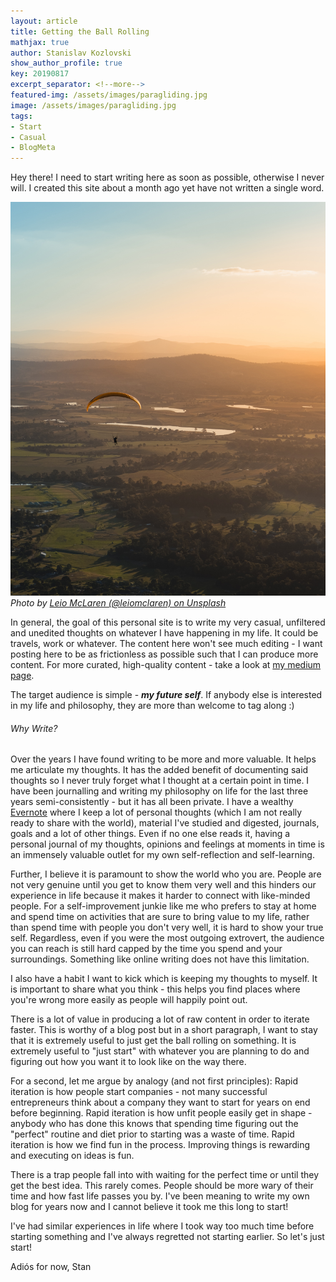 ```yaml
---
layout: article
title: Getting the Ball Rolling
mathjax: true
author: Stanislav Kozlovski
show_author_profile: true
key: 20190817
excerpt_separator: <!--more-->
featured-img: /assets/images/paragliding.jpg
image: /assets/images/paragliding.jpg
tags:
- Start
- Casual
- BlogMeta
---
```


Hey there!
I need to start writing here as soon as possible, otherwise I never will. I created this site about a month ago yet have not written a single word.

<!--more-->

![pic](/assets/images/paragliding.jpg)
_Photo by [Leio McLaren (@leiomclaren) on Unsplash](https://unsplash.com/@leio)_


In general, the goal of this personal site is to write my very casual, unfiltered and unedited thoughts on whatever I have happening in my life. It could be travels, work or whatever. The content here won't see much editing - I want posting here to be as frictionless as possible such that I can produce more content. For more curated, high-quality content - take a look at [my medium page](https://medium.com/@stanislavkozlovski).

The target audience is simple - _**my future self**_. If anybody else is interested in my life and philosophy, they are more than welcome to tag along :)

###### Why Write?

Over the years I have found writing to be more and more valuable. It helps me articulate my thoughts. It has the added benefit of documenting said thoughts so I never truly forget what I thought at a certain point in time.
I have been journalling and writing my philosophy on life for the last three years semi-consistently - but it has all been private. I have a wealthy [Evernote](https://www.evernote.com/referral/Registration.action?sig=6e73c263c502023f9241ca649f6e6bcf272a887b87af9ac49c369c33e781df12&uid=192780579) where I keep a lot of personal thoughts (which I am not really ready to share with the world), material I've studied and digested, journals, goals and a lot of other things.
Even if no one else reads it, having a personal journal of my thoughts, opinions and feelings at moments in time is an immensely valuable outlet for my own self-reflection and self-learning. 
 
Further, I believe it is paramount to show the world who you are. People are not very genuine until you get to know them very well and this hinders our experience in life because it makes it harder to connect with like-minded people.
For a self-improvement junkie like me who prefers to stay at home and spend time on activities that are sure to bring value to my life, rather than spend time with people you don't very well, it is hard to show your true self.
Regardless, even if you were the most outgoing extrovert, the audience you can reach is still hard capped by the time you spend and your surroundings. Something like online writing does not have this limitation.
 
I also have a habit I want to kick which is keeping my thoughts to myself. It is important to share what you think - this helps you find places where you're wrong more easily as people will happily point out.

There is a lot of value in producing a lot of raw content in order to iterate faster. This is worthy of a blog post but in a short paragraph, I want to stay that it is extremely useful to just get the ball rolling on something.
It is extremely useful to "just start" with whatever you are planning to do and figuring out how you want it to look like on the way there.

For a second, let me argue by analogy (and not first principles):
Rapid iteration is how people start companies - not many successful entrepreneurs think about a company they want to start for years on end before beginning.
Rapid iteration is how unfit people easily get in shape - anybody who has done this knows that spending time figuring out the "perfect" routine and diet prior to starting was a waste of time.
Rapid iteration is how we find fun in the process. Improving things is rewarding and executing on ideas is fun.   

There is a trap people fall into with waiting for the perfect time or until they get the best idea. This rarely comes. People should be more wary of their time and how fast life passes you by. I've been meaning to write my own blog for years now and I cannot believe it took me this long to start!

I've had similar experiences in life where I took way too much time before starting something and I've always regretted not starting earlier.
So let's just start!

Adiós for now,
Stan
